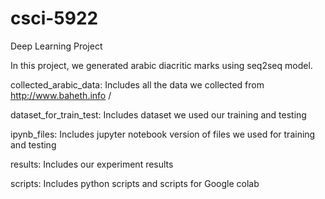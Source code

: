 # csci-5922
Deep Learning Project

In this project, we generated arabic diacritic marks using seq2seq model.

collected_arabic_data: Includes all the data we collected from http://www.baheth.info /

dataset_for_train_test: Includes dataset we used our training and testing

ipynb_files: Includes jupyter notebook version of files  we used for training and testing

results: Includes our experiment results

scripts: Includes python scripts and scripts for Google colab
